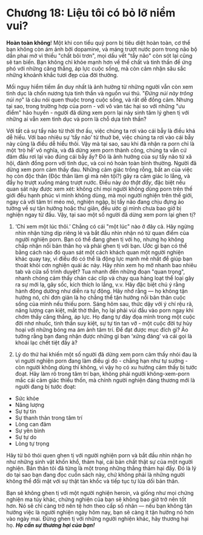 # Chương 18: Liệu tôi có bỏ lỡ niềm vui?

**Hoàn toàn không**! Một khi con tiểu quỷ porn bị tiêu diệt hoàn toàn, cơ thể bạn không còn ám ảnh bởi dopamine, và máng trượt nước porn trong não bộ dần phai mờ vì thiếu "chất bôi trơn", mọi dấu vết "tẩy não" còn sót lại cũng sẽ tan biến. Bạn không chỉ khỏe mạnh hơn về thể chất và tinh thần để ứng phó với những căng thẳng, áp lực cuộc sống, mà còn cảm nhận sâu sắc những khoảnh khắc tươi đẹp của đời thường.

Mối nguy hiểm tiềm ẩn duy nhất là ảnh hưởng từ những người vẫn còn xem tình dục là chốn nương tựa tinh thần và nguồn vui thú. "*Đứng núi này trông núi nọ*" là câu nói quen thuộc trong cuộc sống, và rất dễ đồng cảm. Nhưng tại sao, trong trường hợp của porn - với vô vàn tác hại so với những "ưu điểm" hão huyền - người đã dừng xem porn lại nảy sinh tâm lý ghen tị với những ai vẫn xem tình dục và porn là chỗ dựa tinh thần?

Với tất cả sự tẩy não từ thời thơ ấu, việc chúng ta rơi vào cái bẫy là điều khá dễ hiểu. Với bao nhiêu sự ‘tẩy não’ từ thuở bé, việc chúng ta rơi vào cái bẫy này cũng là điều dễ hiểu thôi. Vậy mà tại sao, sau khi đã nhận ra porn chỉ là một ‘trò hề’ vô nghĩa, và đã dừng xem porn thành công, chúng ta vẫn cứ đâm đầu rơi lại vào đúng cái bẫy ấy? Đó là ảnh hưởng của sự tẩy não từ xã hội, đánh đồng porn với tình dục, và coi nó hoàn toàn bình thường. Người đã dừng xem porn cảm thấy đau. Những cảm giác trống rỗng, bất an của việc họ còn độc thân (Độc thân làm gì mà nên tội?) gây ra cảm giác lo lắng, và đẩy họ trượt xuống máng trượt nước. Điều này _ảo thật đấy_, đặc biệt nếu quan sát này được xem xét: không chỉ mọi người không dùng porn trên thế giới đều hạnh phúc vì mình không dùng, mà mọi người nghiện trên thế giới, ngay cả với tâm trí méo mó, nghiện ngập, bị tẩy não đang chịu đựng ảo tưởng về sự tận hưởng hoặc thư giãn, đều ước gì mình chưa bao giờ bị nghiện ngay từ đầu. Vậy, tại sao một số người đã dừng xem porn lại ghen tị?

1. ‘Chỉ xem một lúc thôi.’ Chẳng có cái "một lúc" nào ở đây cả. Hãy ngừng nhìn nhận từng dịp riêng lẻ và bắt đầu nhìn nhận nó từ quan điểm của người nghiện porn. Bạn có thể đang ghen tị với họ, nhưng họ không chấp nhận nổi bản thân họ và phải ghen tị với bạn. Ước gì bạn có thể bằng cách nào đó quan sát một cách khách quan một người nghiện khác quay tay, vì điều đó có thể là động lực mạnh mẽ nhất để giúp bạn thoát khỏi cơn nghiện quái ác này. Hãy nhìn xem họ mở nhanh bao nhiêu tab và cửa sổ trình duyệt? Tua nhanh đến những đoạn "quan trọng", nhanh chóng cảm thấy chán các clip và chạy qua hàng loạt thể loại gây ra sự mới lạ, gây sốc, kích thích lo lắng, v.v. Hãy đặc biệt chú ý rằng hành động dường như diễn ra tự động. Hãy nhớ rằng — họ không tận hưởng nó, chỉ đơn giản là họ chẳng thể tận hưởng nổi bản thân cuộc sống của mình nếu thiếu porn. Sáng hôm sau, thức dậy với ý chí rệu rã, năng lượng cạn kiệt, mắt thờ thẫn, họ lại phải vùi đầu vào porn ngay khi chớm thấy căng thẳng, áp lực. Họ đang tự đày đọa mình trong một cuộc đời nhơ nhuốc, tinh thần suy kiệt, sự tự tin tan vỡ - một cuộc đời tự hủy hoại với những bóng ma ám ảnh tâm trí. Để đạt được mục đích gì? Ảo tưởng rằng bạn đang nhận được những gì bạn ‘xứng đáng’ và cái gọi là khoái lạc chết tiệt đấy à?

2. Lý do thứ hai khiến một số người đã dừng xem porn cảm thấy nhói đau là vì người nghiện porn đang làm điều gì đó - chẳng hạn như tự sướng - còn người không dùng thì không, vì vậy họ có xu hướng cảm thấy bị tước đoạt. Hãy làm rõ trong tâm trí bạn, không phải người không-xem-porn mắc cái cảm giác thiếu thốn, mà chính người nghiện đáng thương mới là người đang bị tước đoạt:

* Sức khỏe
* Năng lượng
* Sự tự tin
* Sự thanh thản trong tâm trí
* Lòng can đảm
* Sự yên bình
* Sự tự do
* Lòng tự trọng

Hãy từ bỏ thói quen ghen tị với người nghiện porn và bắt đầu nhìn nhận họ như những sinh vật khốn khổ, thảm hại, cái bản chất thật sự của một người nghiện. Bản thân tôi đã từng là một trong những thằng thảm hại đấy. Đó là lý do tại sao bạn đang đọc cuốn sách này, chứ không phải là những người không thể đối mặt với sự thật tàn khốc và tiếp tục tự lừa dối bản thân.

Bạn sẽ không ghen tị với một người nghiện heroin, và giống như mọi chứng nghiện ma túy khác, chứng nghiện của bạn sẽ không bao giờ trở nên tốt hơn. Nó sẽ chỉ càng trở nên tệ hơn theo cấp số nhân — nếu bạn không tận hưởng việc là người nghiện ngày hôm nay, bạn sẽ càng ít tận hưởng nó hơn vào ngày mai. Đừng ghen tị với những người nghiện khác, hãy thương hại họ. ***Họ cần sự thương hại của bạn!***
